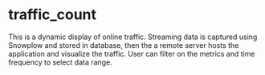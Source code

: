 # traffic_count
This is a dynamic display of online traffic. 
Streaming data is captured using Snowplow and stored in database, then the a remote server hosts the application and visualize the traffic.
User can filter on the metrics and time frequency to select data range.
